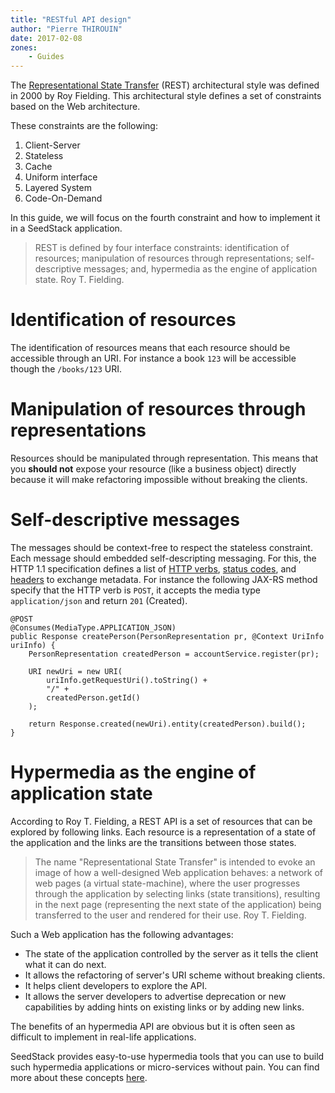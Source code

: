 ```yaml
---
title: "RESTful API design"
author: "Pierre THIROUIN"
date: 2017-02-08
zones:
    - Guides
---
```


The [Representational State Transfer][1] (REST) architectural style was defined in 2000 by Roy Fielding. This architectural 
style defines a set of constraints based on the Web architecture.<!--more--> 

These constraints are the following:

1. Client-Server
2. Stateless
3. Cache
4. Uniform interface
5. Layered System
6. Code-On-Demand

In this guide, we will focus on the fourth constraint and how to implement it in a SeedStack application.

> REST is defined by four interface constraints: identification of
> resources; manipulation of resources through representations;
> self-descriptive messages; and, hypermedia as the engine of
> application state. Roy T. Fielding.

# Identification of resources

The identification of resources means that each resource should be accessible through an URI. For instance a book `123` 
will be accessible though the `/books/123` URI.

# Manipulation of resources through representations

Resources should be manipulated through representation. This means that you **should not** expose your resource (like a 
business object) directly because it will make refactoring impossible without breaking the clients.

# Self-descriptive messages

The messages should be context-free to respect the stateless constraint. Each message should embedded self-descripting
messaging. For this, the HTTP 1.1 specification defines a list of [HTTP verbs][4], [status codes][3], and [headers][2] to 
exchange metadata. For instance the following JAX-RS method specify that the HTTP verb is `POST`, it accepts the media 
type `application/json` and return `201` (Created).

    @POST
    @Consumes(MediaType.APPLICATION_JSON)
    public Response createPerson(PersonRepresentation pr, @Context UriInfo uriInfo) {
        PersonRepresentation createdPerson = accountService.register(pr);
        
        URI newUri = new URI(
            uriInfo.getRequestUri().toString() + 
            "/" + 
            createdPerson.getId()
        );
            
        return Response.created(newUri).entity(createdPerson).build();
    }

# Hypermedia as the engine of application state

According to Roy T. Fielding, a REST API is a set of resources that can be explored by following links. Each resource is 
a representation of a state of the application and the links are the transitions between those states. 

> The name "Representational State Transfer" is intended to evoke an
> image of how a well-designed Web application behaves: a network of
> web pages (a virtual state-machine), where the user progresses
> through the application by selecting links (state transitions),
> resulting in the next page (representing the next state of the
> application) being transferred to the user and rendered for their
> use. Roy T. Fielding.

Such a Web application has the following advantages:

* The state of the application controlled by the server as it tells the client what it can do next.
* It allows the refactoring of server's URI scheme without breaking clients.
* It helps client developers to explore the API.
* It allows the server developers to advertise deprecation or new capabilities by adding hints on existing links or by 
adding new links.

The benefits of an hypermedia API are obvious but it is often seen as difficult to implement in real-life applications.

SeedStack provides easy-to-use hypermedia tools that you can use to build such hypermedia applications or 
micro-services without pain. You can find more about these concepts [here](/docs/seed/manual/rest#hypermedia).

[1]: https://www.ics.uci.edu/~fielding/pubs/dissertation/rest_arch_style.htm
[2]: http://www.w3.org/Protocols/rfc2616/rfc2616-sec14.html#sec14
[3]: http://www.w3.org/Protocols/rfc2616/rfc2616-sec10.html
[4]: http://www.w3.org/Protocols/rfc2616/rfc2616-sec9.html
